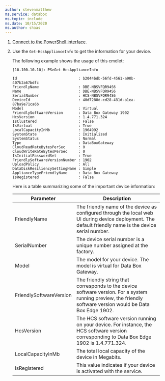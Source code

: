 ```yaml
---
author: stevenmatthew
ms.service: databox  
ms.topic: include
ms.date: 10/15/2020
ms.author: shaas
---
```


1. [Connect to the PowerShell interface](#connect-to-the-powershell-interface).
2. Use the `Get-HcsApplianceInfo` to get the information for your device.

    The following example shows the usage of this cmdlet:

    ```
    [10.100.10.10]: PS>Get-HcsApplianceInfo
    
    Id                            : b2044bdb-56fd-4561-a90b-407b2a67bdfc
    FriendlyName                  : DBE-NBSVFQR94S6
    Name                          : DBE-NBSVFQR94S6
    SerialNumber                  : HCS-NBSVFQR94S6
    DeviceId                      : 40d7288d-cd28-481d-a1ea-87ba9e71ca6b
    Model                         : Virtual
    FriendlySoftwareVersion       : Data Box Gateway 1902
    HcsVersion                    : 1.4.771.324
    IsClustered                   : False
    IsVirtual                     : True
    LocalCapacityInMb             : 1964992
    SystemState                   : Initialized
    SystemStatus                  : Normal
    Type                          : DataBoxGateway
    CloudReadRateBytesPerSec      : 0
    CloudWriteRateBytesPerSec     : 0
    IsInitialPasswordSet          : True
    FriendlySoftwareVersionNumber : 1902
    UploadPolicy                  : All
    DataDiskResiliencySettingName : Simple
    ApplianceTypeFriendlyName     : Data Box Gateway
    IsRegistered                  : False
    ```

    Here is a table summarizing some of the important device information:

    | Parameter | Description |
    |-----------|-------------|
    | FriendlyName                   | The friendly name of the device as configured through the local web UI during device deployment. The default friendly name is the device serial number.  |
    | SerialNumber                   | The device serial number is a unique number assigned at the factory.                                                                             |
    | Model                          | The model for your device. The model is virtual for Data Box Gateway.                   |
    | FriendlySoftwareVersion        | The friendly string that corresponds to the device software version. For a system running preview, the friendly software version would be Data Box Edge 1902. |
    | HcsVersion                     | The HCS software version running on your device. For instance, the HCS software version corresponding to Data Box Edge 1902 is 1.4.771.324.            |
    | LocalCapacityInMb              | The total local capacity of the device in Megabits.                                                                                                        |
    | IsRegistered                   | This value indicates if your device is activated with the service.                                                                                         |



